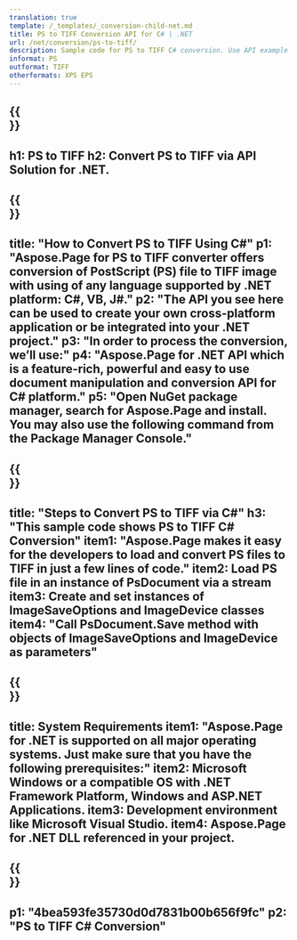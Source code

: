 ```yaml
---
translation: true
template: /_templates/_conversion-child-net.md
title: PS to TIFF Conversion API for C# | .NET
url: /net/conversion/ps-to-tiff/ 
description: Sample code for PS to TIFF C# conversion. Use API example code for batch PS files to TIFF conversion within VB.NET, Asp.NET or any .NET based application.
informat: PS
outformat: TIFF
otherformats: XPS EPS
---
```


{{<section banner>}}
---
h1: PS to TIFF
h2: Convert PS to TIFF via API Solution for .NET.
---

{{<section overview>}}
---
title: "How to Convert PS to TIFF Using C#"
p1: "Aspose.Page for PS to TIFF converter offers conversion of PostScript (PS) file to TIFF image with using of any language supported by .NET platform: C#, VB, J#."
p2: "The API you see here can be used to create your own cross-platform application or be integrated into your .NET project."
p3: "In order to process the conversion, we’ll use:"
p4: "Aspose.Page for .NET API which is a feature-rich, powerful and easy to use document manipulation and conversion API for C# platform."
p5: "Open NuGet package manager, search for Aspose.Page and install. You may also use the following command from the Package Manager Console."
---

{{<section feature1>}}
---
title: "Steps to Convert PS to TIFF via C#"
h3: "This sample code shows PS to TIFF C# Conversion"
item1: "Aspose.Page makes it easy for the developers to load and convert PS files to TIFF in just a few lines of code."
item2: Load PS file in an instance of PsDocument via a stream
item3: Create and set instances of ImageSaveOptions and ImageDevice classes
item4: "Call PsDocument.Save method with objects of ImageSaveOptions and ImageDevice as parameters"
---

{{<section feature2>}}
---
title: System Requirements
item1: "Aspose.Page for .NET is supported on all major operating systems. Just make sure that you have the following prerequisites:"
item2: Microsoft Windows or a compatible OS with .NET Framework Platform, Windows and ASP.NET Applications.
item3: Development environment like Microsoft Visual Studio.
item4: Aspose.Page for .NET DLL referenced in your project.
---

{{<section gist>}}
---
p1: "4bea593fe35730d0d7831b00b656f9fc"
p2: "PS to TIFF C# Conversion"
---

